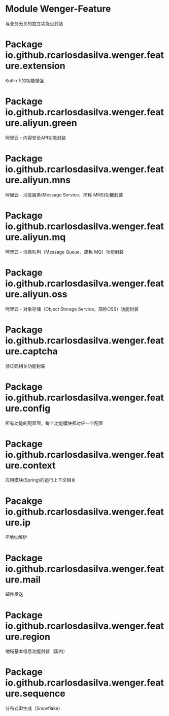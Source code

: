 # Module Wenger-Feature
与业务无关的独立功能点封装

# Package io.github.rcarlosdasilva.wenger.feature.extension

Kotlin下的功能增强

# Package io.github.rcarlosdasilva.wenger.feature.aliyun.green

阿里云 - 内容安全API功能封装

# Package io.github.rcarlosdasilva.wenger.feature.aliyun.mns

阿里云 - 消息服务(Message Service，简称 MNS)功能封装

# Package io.github.rcarlosdasilva.wenger.feature.aliyun.mq

阿里云 - 消息队列（Message Queue，简称 MQ）功能封装

# Package io.github.rcarlosdasilva.wenger.feature.aliyun.oss

阿里云 - 对象存储（Object Storage Service，简称OSS）功能封装

# Package io.github.rcarlosdasilva.wenger.feature.captcha

验证码相关功能封装

# Package io.github.rcarlosdasilva.wenger.feature.config

所有功能的配置项，每个功能模块都对应一个配置

# Package io.github.rcarlosdasilva.wenger.feature.context

应用模块(Spring)的运行上下文相关

# Pacakge io.github.rcarlosdasilva.wenger.feature.ip

IP地址解析

# Package io.github.rcarlosdasilva.wenger.feature.mail

邮件发送

# Package io.github.rcarlosdasilva.wenger.feature.region

地域基本信息功能封装（国内）

# Package io.github.rcarlosdasilva.wenger.feature.sequence

分布式ID生成（Snowflake）